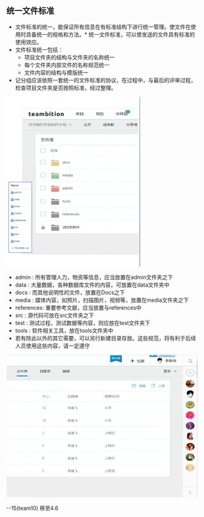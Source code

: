 ## 统一文件标准

* 文件标准的统一，能保证所有信息在有标准结构下进行统一管理。使文件在使用时具备统一的规格和方法。* 统一文件标准，可以使发送的文件具有标准的使用效应。
* 文件标准统一包括：
	* 项目文件夹的结构与文件夹的名称统一
	* 每个文件夹内部文件的名称规范统一
	* 文件内容的结构与模版统一
* 记分组应该依照一套统一的文件标准的协议，在过程中，与最后的评审过程，检查项目文件夹是否按照标准，经过整理。

![0](../assets/challenger_preparation/unified_file_standard/00.jpg)

* admin : 所有管理人力，物资等信息，应当放置在admin文件夹之下
* data : 大量数据，各种数据库文件的内容，可放置在data文件夹中
* docs : 而其他说明性的文件，放置在Docs之下
* media : 媒体内容，如照片，扫描图片，视频等，放置在media文件夹之下
* references: 重要参考文献，应当放置与references中
* src : 源代码可放在src文件夹之下
* test : 测试过程，测试数据等内容，则应放在test文件夹下
* tools : 软件相关工具，放在tools文件夹中
* 若有除此以外的其它需要，可以另行新建目录存放。这些规范，将有利于后续人员使用这些内容，请一定遵守


![0](../assets/challenger_preparation/unified_file_standard/01.jpg)

--15(team10)
移至4.6

